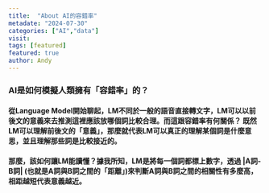```yaml
---
title:  "About AI的容錯率"
metadate: "2024-07-30"
categories: ["AI","data"]
visit:
tags: [featured]
featured: true
author: Andy
---
```


### AI是如何模擬人類擁有「容錯率」的？
#### 從Language Model開始聊起，LM不同於一般的語音直接轉文字，LM可以以前後文的意義來去推測這裡應該放哪個詞比較合理。而這跟容錯率有何關係？ 既然LM可以理解前後文的「意義」，那麼就代表LM可以真正的理解某個詞是什麼意思，並且理解那些詞是比較接近的。
#### 那麼，該如何讓LM能讀懂？據我所知，LM是將每一個詞都標上數字，透過 |A詞-B詞| (也就是A詞與B詞之間的「距離」)來判斷A詞與B詞之間的相關性有多麼高，相距越短代表意義越近。
